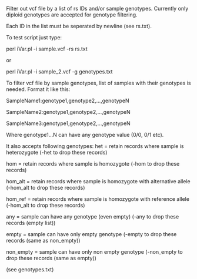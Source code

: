 Filter out vcf file by a list of rs IDs and/or sample genotypes.
Currently only diploid genotypes are accepted for genotype filtering.

Each ID in the list must be seperated by newline (see rs.txt).

To test script just type:

perl iVar.pl -i sample.vcf -rs rs.txt

or

perl iVar.pl -i sample_2.vcf -g genotypes.txt


To filter vcf file by sample genotypes, list of samples with their genotypes is needed.
Format it like this:

SampleName1:genotype1,genotype2,...,genotypeN

SampleName2:genotype1,genotype2,...,genotypeN

SampleName3:genotype1,genotype2,...,genotypeN


Where genotype1...N can have any genotype value (0/0, 0/1 etc). 

It also accepts following genotypes:
het = retain records where sample is heterozygote (-het to drop these records)

hom = retain records where sample is homozygote (-hom to drop these records)

hom_alt = retain records where sample is homozygote with alternative allele (-hom_alt to drop these records)

hom_ref = retain records where sample is homozygote with reference allele (-hom_alt to drop these records)

any = sample can have any genotype (even empty) (-any to drop these records (empty list))

empty = sample can have only empty genotype (-empty to drop these records (same as non_empty))

non_empty = sample can have only non empty genotype (-non_empty to drop these records (same as empty))

(see genotypes.txt)


